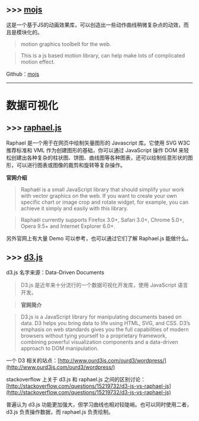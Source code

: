 
## >>> [mojs](http://mojs.io/)

这是一个基于JS的动画效果库，可以创造出一些动作曲线稍微复杂点的动效，而且是模块化的。

> motion graphics toolbelt for the web.

> This is a js based motion library, can help make lots of complicated motion effect.

Github：[mojs](https://github.com/legomushroom/mojs)

---

# **数据可视化**

## >>> [raphael.js](http://dmitrybaranovskiy.github.io/raphael/)

Raphael 是一个用于在网页中绘制矢量图形的 Javascript 库。它使用 SVG W3C 推荐标准和 VML 作为创建图形的基础，你可以通过 JavaScript 操作 DOM 来轻松创建出各种复杂的柱状图、饼图、曲线图等各种图表，还可以绘制任意形状的图形，可以进行图表或图像的裁剪和旋转等复杂操作。

**官网介绍**

> Raphaël is a small JavaScript library that should simplify your work with vector graphics on the web. If you want to create your own specific chart or image crop and rotate widget, for example, you can achieve it simply and easily with this library.

> Raphaël currently supports Firefox 3.0+, Safari 3.0+, Chrome 5.0+, Opera 9.5+ and Internet Explorer 6.0+.

另外官网上有大量 Demo 可以参考，也可以通过它们了解 Raphael.js 能做什么。

## >>> [d3.js](https://d3js.org/)

d3.js 名字来源：Data-Driven Documents

> D3.js 是近年来十分流行的一个数据可视化开发库，使用 JavaScript 语言开发。

> **官网简介**

> D3.js is a JavaScript library for manipulating documents based on data. D3 helps you bring data to life using HTML, SVG, and CSS. D3’s emphasis on web standards gives you the full capabilities of modern browsers without tying yourself to a proprietary framework, combining powerful visualization components and a data-driven approach to DOM manipulation.

一个 D3 相关的站点：[http://www.ourd3js.com/ourd3/wordpress/](http://www.ourd3js.com/ourd3/wordpress/)

stackoverflow 上关于 d3.js 和 raphael.js 之间的区别讨论：[http://stackoverflow.com/questions/15219732/d3-js-vs-raphael-js](http://stackoverflow.com/questions/15219732/d3-js-vs-raphael-js)

普遍认为 d3.js 功能更加强大，但学习曲线也相对较陡峭。也可以同时使用二者，d3.js 负责操作数据，而 raphael.js 负责绘制。